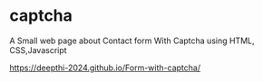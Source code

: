 # captcha

A Small web page about Contact form With Captcha using HTML, CSS,Javascript

https://deepthi-2024.github.io/Form-with-captcha/
